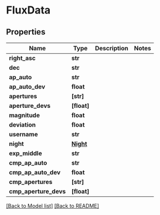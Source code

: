 # FluxData


## Properties
Name | Type | Description | Notes
------------ | ------------- | ------------- | -------------
**right_asc** | **str** |  | 
**dec** | **str** |  | 
**ap_auto** | **str** |  | 
**ap_auto_dev** | **float** |  | 
**apertures** | **[str]** |  | 
**aperture_devs** | **[float]** |  | 
**magnitude** | **float** |  | 
**deviation** | **float** |  | 
**username** | **str** |  | 
**night** | [**Night**](Night.md) |  | 
**exp_middle** | **str** |  | 
**cmp_ap_auto** | **str** |  | 
**cmp_ap_auto_dev** | **float** |  | 
**cmp_apertures** | **[str]** |  | 
**cmp_aperture_devs** | **[float]** |  | 

[[Back to Model list]](../../README.md#documentation-for-models) [[Back to README]](../../README.md)


